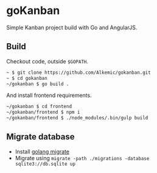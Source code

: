 # goKanban

Simple Kanban project build with Go and AngularJS.

## Build

Checkout code, outside `$GOPATH`.

```sh
~ $ git clone https://github.com/Alkemic/gokanban.git
~ $ cd gokanban
~/gokanban $ go build .
```

And install frontend requirements.

```sh
~/gokanban $ cd frontend
~/gokanban/frontend $ npm i
~/gokanban/frontend $ ./node_modules/.bin/gulp build
```

## Migrate database

* Install [golang migrate](https://github.com/golang-migrate/migrate/tree/master/cmd/migrate#installation)
* Migrate using ``migrate -path ./migrations -database sqlite3://db.sqlite up``
